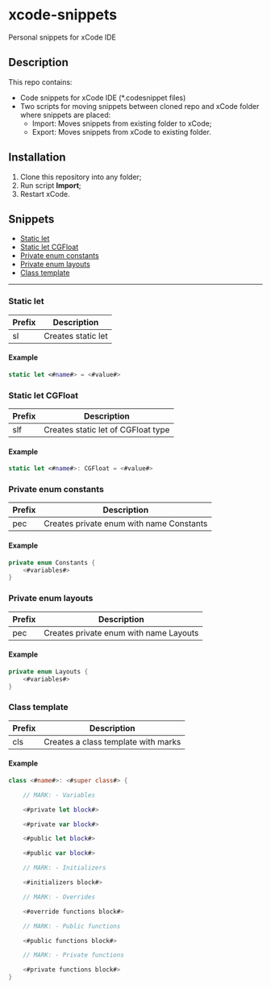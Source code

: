 # xcode-snippets
Personal snippets for xCode IDE
## Description
This repo contains:
* Code snippets for xCode IDE (*.codesnippet files)
* Two scripts for moving snippets between cloned repo and xCode folder where snippets are placed:
    * Import: Moves snippets from existing folder to xCode;
    * Export: Moves snippets from xCode to existing folder.
## Installation
1. Clone this repository into any folder;
2. Run script **Import**;
3. Restart xCode.
## Snippets
* [Static let](#static-let)
* [Static let CGFloat](#static-let-cgfloat)
* [Private enum constants](#private-enum-constants)
* [Private enum layouts](#private-enum-layouts)
* [Class template](#class-template)
--------
### Static let
Prefix | Description
--- | ---
sl | Creates static let
#### Example
```swift
static let <#name#> = <#value#>
```
### Static let CGFloat
Prefix | Description
--- | ---
slf | Creates static let of CGFloat type
#### Example
```swift
static let <#name#>: CGFloat = <#value#>
```
### Private enum constants
Prefix | Description
--- | ---
pec | Creates private enum with name Constants
#### Example
```swift
private enum Constants {
    <#variables#>
}
```
### Private enum layouts
Prefix | Description
--- | ---
pec | Creates private enum with name Layouts
#### Example
```swift
private enum Layouts {
    <#variables#>
}
```
### Class template
Prefix | Description
--- | ---
cls | Creates a class template with marks
#### Example
```swift
class <#name#>: <#super class#> {

    // MARK: - Variables

    <#private let block#>

    <#private var block#>

    <#public let block#>

    <#public var block#>

    // MARK: - Initializers

    <#initializers block#>

    // MARK: - Overrides

    <#override functions block#>

    // MARK: - Public functions

    <#public functions block#>

    // MARK: - Private functions

    <#private functions block#>
}
```
